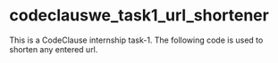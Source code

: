 # codeclauswe_task1_url_shortener
This is a CodeClause internship task-1.
The following code is used to shorten any entered url.
